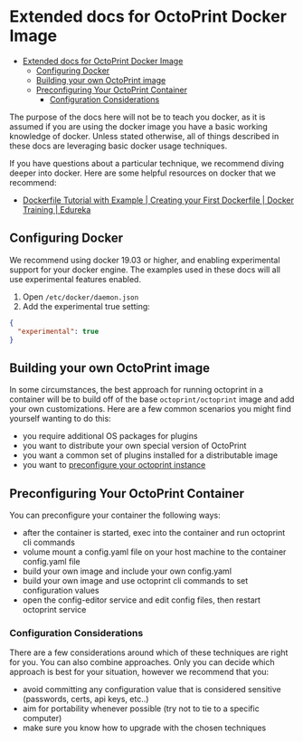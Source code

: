 # Extended docs for OctoPrint Docker Image

- [Extended docs for OctoPrint Docker Image](#extended-docs-for-octoprint-docker-image)
  - [Configuring Docker](#configuring-docker)
  - [Building your own OctoPrint image](#building-your-own-octoprint-image)
  - [Preconfiguring Your OctoPrint Container](#preconfiguring-your-octoprint-container)
    - [Configuration Considerations](#configuration-considerations)

The purpose of the docs here will not be to teach you docker, as it is assumed if you are using
the docker image you have a basic working knowledge of docker. Unless stated otherwise, all of 
things described in these docs are leveraging basic docker usage techniques. 

If you have questions about a particular technique, we recommend diving deeper into docker. 
Here are some helpful resources on docker that we recommend:

- [Dockerfile Tutorial with Example | Creating your First Dockerfile | Docker Training | Edureka](https://www.youtube.com/watch?v=2lU9zdrs9bM)

## Configuring Docker

We recommend using docker 19.03 or higher, and enabling experimental support for your docker engine.
The examples used in these docs will all use experimental features enabled.

1. Open `/etc/docker/daemon.json`
2. Add the experimental true setting:

```json
{
  "experimental": true
}
```

## Building your own OctoPrint image

In some circumstances, the best approach for running octoprint in a container
will be to build off of the base `octoprint/octoprint` image and add your own 
customizations. Here are a few common scenarios you might find yourself wanting to do this:

- you require additional OS packages for plugins
- you want to distribute your own special version of OctoPrint 
- you want a common set of plugins installed for a distributable image
- you want to [preconfigure your octoprint instance](preconfigure-your-octoprint.md)

## Preconfiguring Your OctoPrint Container

You can preconfigure your container the following ways:

- after the container is started, exec into the container and run octoprint cli commands
- volume mount a config.yaml file on your host machine to the container config.yaml file
- build your own image and include your own config.yaml
- build your own image and use octoprint cli commands to set configuration values
- open the config-editor service and edit config files, then restart octoprint service

### Configuration Considerations

There are a few considerations around which of these techniques are right for you. You can also combine
approaches. Only you can decide which approach is best for your situation, however we recommend that you:

- avoid committing any configuration value that is considered sensitive (passwords, certs, api keys, etc..)
- aim for portability whenever possible (try not to tie to a specific computer)
- make sure you know how to upgrade with the chosen techniques
